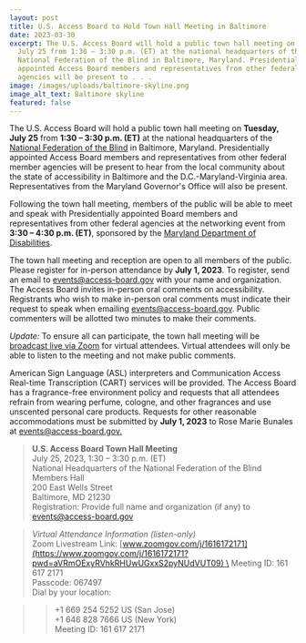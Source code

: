 ```yaml
---
layout: post
title: U.S. Access Board to Hold Town Hall Meeting in Baltimore
date: 2023-03-30
excerpt: The U.S. Access Board will hold a public town hall meeting on Tuesday,
  July 25 from 1:30 – 3:30 p.m. (ET) at the national headquarters of the
  National Federation of the Blind in Baltimore, Maryland. Presidentially
  appointed Access Board members and representatives from other federal member
  agencies will be present to . . .
image: /images/uploads/baltimore-skyline.png
image_alt_text: Baltimore skyline
featured: false
---
```

The U.S. Access Board will hold a public town hall meeting on **Tuesday, July 25** from **1:30 – 3:30 p.m. (ET)** at the national headquarters of the [National Federation of the Blind](https://nfb.org/) in Baltimore, Maryland. Presidentially appointed Access Board members and representatives from other federal member agencies will be present to hear from the local community about the state of accessibility in Baltimore and the D.C.-Maryland-Virginia area. Representatives from the Maryland Governor's Office will also be present. 

Following the town hall meeting, members of the public will be able to meet and speak with Presidentially appointed Board members and representatives from other federal agencies at the networking event from **3:30 – 4:30 p.m. (ET)**, sponsored by the [Maryland Department of Disabilities](https://mdod.maryland.gov/about/Pages/About-Us-Home.aspx). 

The town hall meeting and reception are open to all members of the public. Please register for in-person attendance by **July 1, 2023**. To register, send an email to [events@access-board.gov](mailto:events@access-board.gov) with your name and organization. The Access Board invites in-person oral comments on accessibility. Registrants who wish to make in-person oral comments must indicate their request to speak when emailing [events@access-board.gov](mailto:events@access-board.gov). Public commenters will be allotted two minutes to make their comments.  

*Update:* To ensure all can participate, the town hall meeting will be [broadcast live via Zoom](https://www.zoomgov.com/j/1616172171?pwd=aVRmOExyRVhkRHUwUGxxS2pyNUdVUT09) for virtual attendees. Virtual attendees will only be able to listen to the meeting and not make public comments.  

American Sign Language (ASL) interpreters and Communication Access Real-time Transcription (CART) services will be provided. The Access Board has a fragrance-free environment policy and requests that all attendees refrain from wearing perfume, cologne, and other fragrances and use unscented personal care products. Requests for other reasonable accommodations must be submitted by **July 1, 2023** to Rose Marie Bunales at [events@access-board.gov.](mailto:events@access-board.gov) 

> **U.S. Access Board Town Hall Meeting** \
> July 25, 2023, 1:30 – 3:30 p.m. (ET) \
> National Headquarters of the National Federation of the Blind \
> Members Hall \
> 200 East Wells Street \
> Baltimore, MD 21230 \
> Registration: Provide full name and organization (if any) to [events@access-board.gov](mailto:events@access-board.gov)

> *Virtual Attendance Information (listen-only)* \
> Zoom Livestream Link: [www.zoomgov.com/j/1616172171](https://www.zoomgov.com/j/1616172171?pwd=aVRmOExyRVhkRHUwUGxxS2pyNUdVUT09) \
> Meeting ID: 161 617 2171 \
> Passcode: 067497 \
> Dial by your location: 

>> +1 669 254 5252 US (San Jose) \
>> +1 646 828 7666 US (New York) \
>> Meeting ID: 161 617 2171 
